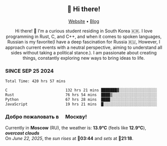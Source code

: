 <h2 align="center">👋 Hi there!</h2>
<p align="center">
  <a href="https://urdekcah.ru">Website</a> •
  <a href="https://urdekcah.blog">Blog</a>
</p>

<p align="center">
  Hi there! 👋 I'm a curious student residing in South Korea 🇰🇷. I love programming in Rust, C, and C++, and when it comes to spoken languages, Russian is my favorite(I have a deep fascination for Russia 🇷🇺, However, I approach current events with a neutral perspective, aiming to understand all sides without taking a political stance.). I am passionate about creating things, constantly exploring new ways to bring ideas to life.
</p>

### SINCE SEP 25 2024
<!--START_SECTION:waka-->
<!--LAST_WAKA_UPDATE:2025-06-22 18:08:56-->
```txt
Total Time: 420 hrs 57 mins

C                          132 hrs 21 mins ███████▓░░░░░░░░░░░░░░░░░   30.59 %
Rust                       76 hrs 54 mins  ████▒░░░░░░░░░░░░░░░░░░░░   17.77 %
Python                     67 hrs 28 mins  ████░░░░░░░░░░░░░░░░░░░░░   15.59 %
JavaScript                 19 hrs 21 mins  █░░░░░░░░░░░░░░░░░░░░░░░░   04.47 %
```
<!--END_SECTION:waka-->

<h3>Добро пожаловать в <img src="https://cdn-icons-png.flaticon.com/512/197/197408.png" width="13"/> Москву!</h3>

<!--START_SECTION:weather:moscow-->
<!--LAST_WEATHER_UPDATE:2025-06-22 18:08:55-->
Currently in **Moscow** (RU), the weather is: **13.9°C** (feels like **12.9°C**), ***overcast clouds***<br/>
On *June 22, 2025*, the *sun rises* at 🌅**03:44** and *sets* at 🌇**21:18**.
<!--END_SECTION:weather-->
